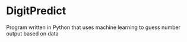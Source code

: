 # DigitPredict
Program written in Python that uses machine learning to guess number output based on data